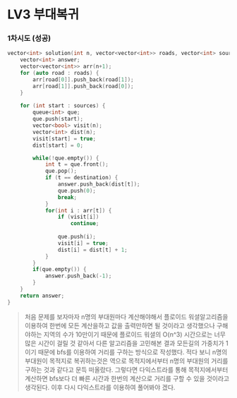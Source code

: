 # LV3 부대복귀

### 1차시도 (성공)
```cpp
vector<int> solution(int n, vector<vector<int>> roads, vector<int> sources, int destination) {
    vector<int> answer;
    vector<vector<int>> arr(n+1);
    for (auto road : roads) {
        arr[road[0]].push_back(road[1]);
        arr[road[1]].push_back(road[0]);
    }
    
    for (int start : sources) {
        queue<int> que;
        que.push(start);
        vector<bool> visit(n);
        vector<int> dist(n);
        visit[start] = true;
        dist[start] = 0;

        while(!que.empty()) {
            int t = que.front();
            que.pop();
            if (t == destination) {
                answer.push_back(dist[t]);
                que.push(0);
                break;
            }
            for(int i : arr[t]) {
                if (visit[i])
                    continue;
                
                que.push(i);
                visit[i] = true;
                dist[i] = dist[t] + 1;
            }
        }
        if(que.empty()) {
            answer.push_back(-1);
        }
    }
    return answer;
}
```
> 처음 문제를 보자마자 n명의 부대원마다 계산해야해서 플로이드 워셜알고리즘을 이용하여 한번에 모든 계산을하고 값을 출력만하면 될 것이라고 생각했으나 구해야하는 지역의 수가 10만이기 때문에 플로이드 워셜의 O(n^3) 시간으로는 너무 많은 시간이 걸릴 것 같아서 다른 알고리즘을 고민해본 결과 모든길의 가중치가 1이기 때문에 bfs를 이용하여 거리를 구하는 방식으로 작성했다.
> 적다 보니 n명의 부대원이 목적지로 복귀하는것은 역으로 목적지에서부터 n명의 부대원의 거리를 구하는 것과 같다고 문득 떠올랐다. 그렇다면 다익스트라를 통해 목적지에서부터 계산하면 bfs보다 더 빠른 시간과 한번의 계산으로 거리를 구할 수 있을 것이라고 생각된다. 이후 다시 다익스트라를 이용하여 풀어봐야 겠다.